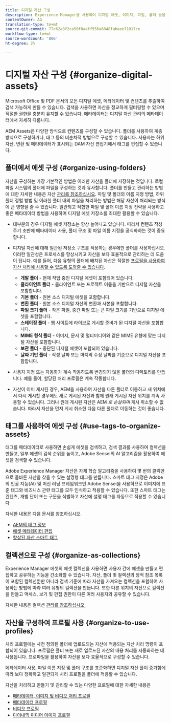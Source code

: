 ```yaml
---
title: 디지털 자산 구성
description: Experience Manager을 사용하여 디지털 에셋, 이미지, 파일, 폴더 등을 구성할 수 있습니다.
contentOwner: AG
translation-type: tm+mt
source-git-commit: 77c62a8f2ca50f8aaff556a6848fabaee71017ce
workflow-type: tm+mt
source-wordcount: '806'
ht-degree: 2%

---
```



# 디지털 자산 구성 {#organize-digital-assets}

Microsoft Office 및 PDF 문서의 모든 디지털 에셋, 메타데이터 및 컨텐츠를 추출하여 검색 가능하게 만들 수 있습니다. 검색을 사용하면 자산을 정교하게 필터링할 수 있으며 적절한 권한을 충분히 유지할 수 있습니다. 메타데이터는 디지털 자산 관리의 메타데이터에서 자세히 다룹니다.

AEM Assets은 다양한 방식으로 컨텐츠를 구성할 수 있습니다. 폴더를 사용하여 계층 방식으로 구성하거나, 태그 등의 비순차적 방법으로 구성할 수 있습니다. 사용자는 하위 자산, 변환 및 메타데이터가 표시되는 DAM 자산 편집기에서 태그를 편집할 수 있습니다.

## 폴더에서 에셋 구성 {#organize-using-folders}

자산을 구성하는 가장 기본적인 방법은 이러한 자산을 폴더에 저장하는 것입니다. 로컬 파일 시스템의 폴더에 파일을 구성하는 것과 유사합니다. 폴더를 만들고 관리하는 방법에 대한 자세한 내용은 자산 [관리를 참조하십시오](managing-assets-touch-ui.md). 파일 및 폴더의 이름 지정 방법, 하위 폴더 정렬 방법 및 이러한 폴더 내의 파일을 처리하는 방법은 해당 자산이 처리되는 방식에 큰 영향을 줄 수 있습니다. 일관되고 적합한 파일 및 폴더 이름 지정 전략을 사용하고 좋은 메타데이터 방법을 사용하여 디지털 에셋 저장소를 최대한 활용할 수 있습니다.

* 대부분의 경우 디지털 에셋 저장소는 항상 늘어나고 있습니다. 따라서 컨텐츠 작성 주기 초반에 메타데이터 사용, 폴더 구조 및 파일 이름 지정을 공식화하는 것이 중요합니다.
* 디지털 자산에 대해 일관된 저장소 구조를 적용하는 경우에만 폴더를 사용하십시오. 이러한 일관성은 프로세스를 향상시키고 자산을 보다 효율적으로 관리하는 데 도움이 됩니다. 예를 들어, 다음 유형의 폴더에 배치된 자산은 적절한 [프로필을 사용하여 자산 처리에 사용할 수 있도록 도와줄 수 있습니다](processing-profiles.md).

   * **개발 폴더** - 현재 작업 중인 디지털 에셋이 포함되어 있습니다.
   * **클라이언트 폴더** - 클라이언트 또는 프로젝트 이름을 기반으로 디지털 자산을 포함합니다.
   * **기본 폴더** - 원본 소스 디지털 에셋을 포함합니다.
   * **변환 폴더** - 원본 소스 디지털 자산의 변환과 사본을 포함합니다.
   * **파일 크기 폴더** - 작은 파일, 중간 파일 또는 큰 파일 크기를 기반으로 디지털 에셋을 포함합니다.
   * **스테이징 폴더** - 웹 사이트에 라이브로 게시할 준비가 된 디지털 자산을 포함합니다.
   * **MIME 형식 폴더** - 이미지, 문서 및 멀티미디어와 같은 MIME 유형에 맞는 디지털 자산을 포함합니다.
   * **보관 폴더** - 중단된 디지털 에셋이 포함되어 있습니다.
   * **날짜 기반 폴더** - 작성 날짜 또는 마지막 수정 날짜를 기준으로 디지털 자산을 포함합니다.

* 사용자 지정 또는 자동화가 계속 작동하도록 변경되지 않을 폴더의 디렉토리를 만듭니다. 예를 들어, 할당된 처리 프로필은 계속 작동합니다.
* 자산이 이미 게시된 경우, AEM을 사용하여 자산을 다른 폴더로 이동하고 새 위치에서 다시 게시할 경우에도 새로 게시된 자산과 함께 원래 게시된 자산 위치를 계속 사용할 수 있습니다. 그러나 원래 게시된 자산은 AEM *로 손실되며* 게시 취소할 수 없습니다. 따라서 자산을 먼저 게시 취소한 다음 다른 폴더로 이동하는 것이 좋습니다.

## 태그를 사용하여 에셋 구성 {#use-tags-to-organize-assets}

태그를 메타데이터로 사용하면 손쉽게 에셋을 검색하고, 검색 결과를 사용하여 컬렉션을 만들고, 일부 에셋의 검색 순위를 높이고, Adobe Sensei의 AI 알고리즘을 활용하여 에셋을 검색할 수 있습니다.

Adobe Experience Manager 자산은 자체 학습 알고리즘을 사용하여 몇 번의 클릭만으로 올바른 자산을 찾을 수 있는 설명형 태그를 만듭니다. 스마트 태그 지정은 Adobe의 인공 지능(AI) 및 머신 러닝 프레임워크인 Adobe Sensei을 사용하므로 이미지에 표준 태그와 비즈니스 관련 태그를 모두 인식하고 적용할 수 있습니다. 또한 스마트 태그는 컨텐츠, 개별 단어 또는 구문을 식별하고 자산에 설명 태그를 자동으로 적용할 수 있습니다

자세한 내용은 다음 문서를 참조하십시오.

* [AEM의 태그 정보](/help/sites-authoring/tags.md)
* [에셋 메타데이터 편집](meta-edit.md)
* [향상된 자산 스마트 태그](enhanced-smart-tags.md)

## 컬렉션으로 구성 {#organize-as-collections}

Experience Manager 에셋의 에셋 컬렉션을 사용하면 사용자 간에 에셋을 만들고 편집하고 공유하는 기능을 간소화할 수 있습니다. 자산, 폴더 및 컬렉션의 정적 참조 목록이 포함된 컬렉션뿐만 아니라 검색 기준에 따라 자산을 가져오는 컬렉션을 포함하여 사용하는 방법에 따라 여러 유형의 컬렉션을 만듭니다.  또한 다른 위치의 자산으로 컬렉션을 만들고 액세스, 보기 및 편집 권한이 다른 여러 사용자와 공유할 수 있습니다.

자세한 내용은 컬렉션 [관리를 참조하십시오.](managing-collections-touch-ui.md)

<!-- TBD items: add screenshots where applicable
Any hints/recommendations of when to use what method of organizing? Some examples of how organizing helps towards a better taxonomy and improved content velocity.
Add back links to blog posts by marketing?
-->

## 자산을 구성하여 프로필 사용 {#organize-to-use-profiles}

처리 프로필에는 사전 정의된 폴더에 업로드되는 자산에 적용되는 자산 처리 명령이 포함되어 있습니다. 프로필은 폴더 또는 새로 업로드된 자산의 내용 처리를 자동화하는 데 사용됩니다. 프로파일을 활용하여 자산을 보다 효율적으로 구성할 수 있습니다.

메타데이터 사용, 파일 이름 지정 및 폴더 구조를 표준화하면 디지털 자산 풀이 증가함에 따라 보다 정확하고 일관되게 처리 프로필을 폴더에 적용할 수 있습니다.

자산을 처리하고 만들기 및 관리할 수 있는 다양한 프로필에 대한 자세한 내용은

* [메타데이터, 이미지 및 비디오 처리 프로필](processing-profiles.md)
* [메타데이터 프로필](metadata-profiles.md)
* [비디오 프로필](video-profiles.md)
* [다이내믹 미디어 이미지 프로필](image-profiles.md)
